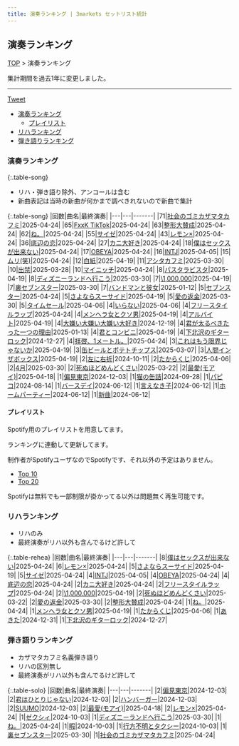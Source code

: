 ```yaml
---
title: 演奏ランキング | 3markets セットリスト統計
---
```

## 演奏ランキング


[TOP](/setlist/) > 演奏ランキング

集計期間を過去1年に変更しました。

___

 <a href="https://twitter.com/share?ref_src=twsrc%5Etfw" data-text="3markets[ ]セットリスト > 演奏ランキング" class="twitter-share-button" data-via="3markets" data-hashtags="3markets" data-related="3markets" data-show-count="false">Tweet</a>

* [演奏ランキング](#演奏ランキング)
    * [プレイリスト](#プレイリスト)
* [リハランキング](#リハランキング)
* [弾き語りランキング](#弾き語りランキング)


### 演奏ランキング

{:.table-song}

* リハ・弾き語り除外、アンコールは含む
* 新曲表記は当時の新曲が何かまで調べきれないので新曲で集計

{:.table-song}
|回数|曲名|最終演奏|
|---|---|-------|
|71|[社会のゴミカザマタカフミ](song002.html)|2025-04-24|
|65|[FxxK TikTok](song082.html)|2025-04-24|
|63|[整形大賛成](song005.html)|2025-04-24|
|62|[ね。](song076.html)|2025-04-24|
|55|[サイゼ](song004.html)|2025-04-24|
|43|[レモン×](song003.html)|2025-04-24|
|36|[底辺の恋](song008.html)|2025-04-24|
|27|[カニ大好き](song079.html)|2025-04-24|
|18|[僕はセックスが出来ない](song006.html)|2025-04-24|
|17|[OBEYA](song021.html)|2025-04-24|
|16|[INTJ](song096.html)|2025-04-05|
|15|[ムリ(笑)](song099.html)|2025-04-24|
|12|[白紙](song098.html)|2025-04-19|
|11|[アシタカフミ](song101.html)|2025-03-30|
|10|[出禁](song100.html)|2025-03-28|
|10|[マイニッチ](song046.html)|2025-04-24|
|8|[パスタラビスタ](song102.html)|2025-04-19|
|8|[ディズニーランドへ行こう](song095.html)|2025-03-30|
|7|[\1,000,000](song022.html)|2025-04-19|
|7|[裏セブンスター](song017.html)|2025-03-30|
|7|[バンドマンと彼女](song009.html)|2025-01-12|
|5|[セブンスター](song020.html)|2025-04-24|
|5|[さよならスーサイド](song013.html)|2025-04-19|
|5|[愛の返金](song012.html)|2025-03-30|
|5|[タイムセール](song007.html)|2025-04-06|
|4|[いらない](song078.html)|2025-04-06|
|4|[フリースタイルラップ](song074.html)|2025-04-24|
|4|[メンヘラ女とクソ男](song072.html)|2025-04-19|
|4|[アルバイト](song042.html)|2025-04-19|
|4|[大嫌い大嫌い大嫌い大好き](song035.html)|2024-12-19|
|4|[君が太るべきたった一つの理由](song034.html)|2025-01-13|
|4|[君とコンビニ](song024.html)|2025-04-19|
|4|[下北沢のギターロック](song015.html)|2024-12-27|
|4|[拝啓、1メートル。](song010.html)|2025-04-24|
|3|[これはもう限界じゃないか](song081.html)|2025-04-19|
|3|[缶ビールとポテトチップス](song043.html)|2025-03-07|
|3|[人間インザボックス](song016.html)|2025-04-19|
|2|[左に右折](song087.html)|2024-10-11|
|2|[たからくじ](song032.html)|2025-04-06|
|2|[4月](song029.html)|2025-03-30|
|2|[死ぬほどめんどくさい](song018.html)|2025-03-22|
|2|[最愛(モアイ)](song014.html)|2025-04-18|
|1|[偏見東京](song092.html)|2024-12-03|
|1|[猫の缶詰](song041.html)|2024-09-28|
|1|[パピコ](song036.html)|2024-08-14|
|1|[バースデイ](song028.html)|2024-06-12|
|1|[言えなき子](song027.html)|2024-06-12|
|1|[ホームパーティー](song011.html)|2024-06-12|
|1|[新曲](song001.html)|2024-06-12|


#### プレイリスト

Spotify用のプレイリストを用意してます。

ランキングに連動して更新してます。

制作者がSpotifyユーザなのでSpotifyです、それ以外の予定はありません。

* [Top 10](https://open.spotify.com/playlist/2k4rxGfOCIWZhr0lHnA0Yf)
* [Top 20](https://open.spotify.com/playlist/00msjQPDjFaoAm6IIEM2ka)

Spotifyは無料でも一部制限が掛かってる以外は問題無く再生可能です。

### リハランキング

* リハのみ
* 最終演奏がリハ以外も含んでるけど許して


{:.table-rehea}
|回数|曲名|最終演奏|
|---|---|-------|
|8|[僕はセックスが出来ない](song006.html)|2025-04-24|
|6|[レモン×](song003.html)|2025-04-24|
|5|[さよならスーサイド](song013.html)|2025-04-19|
|5|[サイゼ](song004.html)|2025-04-24|
|4|[INTJ](song096.html)|2025-04-05|
|4|[OBEYA](song021.html)|2025-04-24|
|4|[底辺の恋](song008.html)|2025-04-24|
|2|[カニ大好き](song079.html)|2025-04-24|
|2|[フリースタイルラップ](song074.html)|2025-04-24|
|2|[\1,000,000](song022.html)|2025-04-19|
|2|[死ぬほどめんどくさい](song018.html)|2025-03-22|
|2|[愛の返金](song012.html)|2025-03-30|
|2|[整形大賛成](song005.html)|2025-04-24|
|1|[ね。](song076.html)|2025-04-24|
|1|[メンヘラ女とクソ男](song072.html)|2025-04-19|
|1|[たからくじ](song032.html)|2025-04-06|
|1|[あきた](song019.html)|2024-12-31|
|1|[下北沢のギターロック](song015.html)|2024-12-27|


### 弾き語りランキング

* カザマタカフミ名義弾き語り
* リハの区別無し
* 最終演奏がリハ以外も含んでるけど許して


{:.table-solo}
|回数|曲名|最終演奏|
|---|---|-------|
|2|[偏見東京](song092.html)|2024-12-03|
|2|[君はひとりじゃない](song091.html)|2024-12-03|
|2|[ハンバーガー](song084.html)|2024-12-03|
|2|[SUUMO](song083.html)|2024-12-03|
|2|[最愛(モアイ)](song014.html)|2025-04-18|
|2|[レモン×](song003.html)|2025-04-24|
|1|[ゼクシィ](song097.html)|2024-10-03|
|1|[ディズニーランドへ行こう](song095.html)|2025-03-30|
|1|[ね。](song076.html)|2025-04-24|
|1|[暇](song040.html)|2024-10-03|
|1|[行方不明とタクシー](song039.html)|2024-10-03|
|1|[裏セブンスター](song017.html)|2025-03-30|
|1|[社会のゴミカザマタカフミ](song002.html)|2025-04-24|


<script src="https://cdnjs.cloudflare.com/ajax/libs/jquery/3.6.1/jquery.min.js" integrity="sha512-aVKKRRi/Q/YV+4mjoKBsE4x3H+BkegoM/em46NNlCqNTmUYADjBbeNefNxYV7giUp0VxICtqdrbqU7iVaeZNXA==" crossorigin="anonymous" referrerpolicy="no-referrer"></script>
<script src="https://cdnjs.cloudflare.com/ajax/libs/jquery.tablesorter/2.31.3/js/jquery.tablesorter.min.js" integrity="sha512-qzgd5cYSZcosqpzpn7zF2ZId8f/8CHmFKZ8j7mU4OUXTNRd5g+ZHBPsgKEwoqxCtdQvExE5LprwwPAgoicguNg==" crossorigin="anonymous" referrerpolicy="no-referrer"></script>
<link rel="stylesheet" href="https://cdnjs.cloudflare.com/ajax/libs/jquery.tablesorter/2.31.3/css/theme.default.min.css" integrity="sha512-wghhOJkjQX0Lh3NSWvNKeZ0ZpNn+SPVXX1Qyc9OCaogADktxrBiBdKGDoqVUOyhStvMBmJQ8ZdMHiR3wuEq8+w==" crossorigin="anonymous" referrerpolicy="no-referrer" />
<script>
$(function() {
    $(".table-song").tablesorter();
    $(".table-rehea").tablesorter();
    $(".table-solo").tablesorter();
});
</script>

<script async src="https://platform.twitter.com/widgets.js" charset="utf-8"></script>